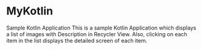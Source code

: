 # MyKotlin
Sample Kotlin Application
This is a sample Kotlin Application which displays a list of images with Description in Recycler View.
Also, clicking on each item in the list displays the detailed screen of each item.
